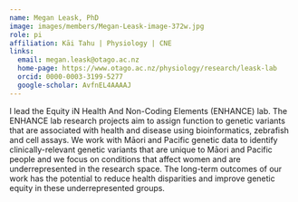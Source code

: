 ```yaml
---
name: Megan Leask, PhD
image: images/members/Megan-Leask-image-372w.jpg
role: pi
affiliation: Kāi Tahu | Physiology | CNE
links:
  email: megan.leask@otago.ac.nz
  home-page: https://www.otago.ac.nz/physiology/research/leask-lab
  orcid: 0000-0003-3199-5277
  google-scholar: AvfnEL4AAAAJ
---
```


I lead the Equity iN Health And Non-Coding Elements (ENHANCE) lab. The ENHANCE lab research projects aim to assign function to genetic variants that are associated with health and disease using bioinformatics, zebrafish and cell assays. We work with Māori and Pacific genetic data to identify clinically-relevant genetic variants that are unique to Māori and Pacific people and we focus on conditions that affect women and are underrepresented in the research space. The long-term outcomes of our work has the potential to reduce health disparities and improve genetic equity in these underrepresented groups.
